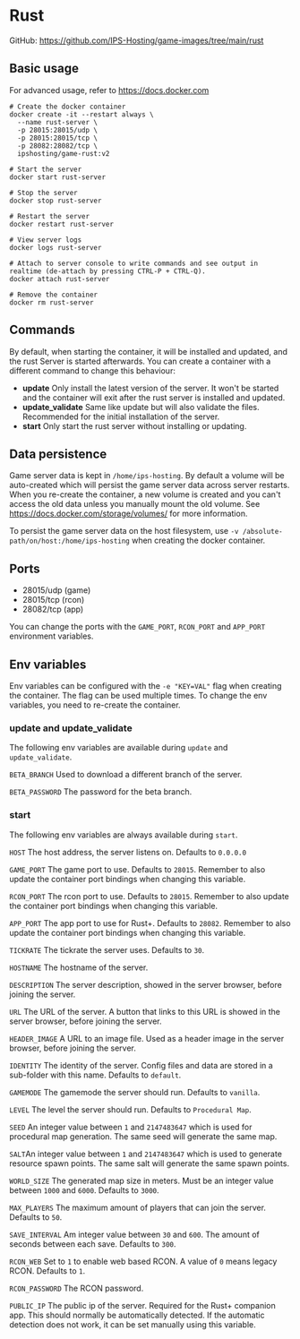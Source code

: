 # Rust

GitHub: https://github.com/IPS-Hosting/game-images/tree/main/rust

## Basic usage
For advanced usage, refer to https://docs.docker.com
```shell
# Create the docker container
docker create -it --restart always \
  --name rust-server \
  -p 28015:28015/udp \
  -p 28015:28015/tcp \
  -p 28082:28082/tcp \
  ipshosting/game-rust:v2
  
# Start the server
docker start rust-server

# Stop the server
docker stop rust-server

# Restart the server
docker restart rust-server

# View server logs
docker logs rust-server

# Attach to server console to write commands and see output in realtime (de-attach by pressing CTRL-P + CTRL-Q).
docker attach rust-server

# Remove the container
docker rm rust-server
```

## Commands
By default, when starting the container, it will be installed and updated, and the rust Server is started afterwards.
You can create a container with a different command to change this behaviour:
* **update** Only install the latest version of the server. It won't be started and the container will exit after the rust server is installed and updated.
* **update_validate** Same like update but will also validate the files. Recommended for the initial installation of the server.
* **start** Only start the rust server without installing or updating.

## Data persistence
Game server data is kept in `/home/ips-hosting`.
By default a volume will be auto-created which will persist the game server data across server restarts.
When you re-create the container, a new volume is created and you can't access the old data unless you manually mount the old volume.
See https://docs.docker.com/storage/volumes/ for more information.

To persist the game server data on the host filesystem, use `-v /absolute-path/on/host:/home/ips-hosting` when creating the docker container.

## Ports
* 28015/udp (game)
* 28015/tcp (rcon)
* 28082/tcp (app)

You can change the ports with the `GAME_PORT`, `RCON_PORT` and `APP_PORT` environment variables.

## Env variables
Env variables can be configured with the `-e "KEY=VAL"` flag when creating the container. The flag can be used multiple times.
To change the env variables, you need to re-create the container.

### update and update_validate
The following env variables are available during `update` and `update_validate`.

`BETA_BRANCH` Used to download a different branch of the server.

`BETA_PASSWORD` The password for the beta branch.


### start
The following env variables are always available during `start`.

`HOST` The host address, the server listens on. Defaults to `0.0.0.0`

`GAME_PORT` The game port to use. Defaults to `28015`. Remember to also update the container port bindings when changing this variable.

`RCON_PORT` The rcon port to use. Defaults to `28015`. Remember to also update the container port bindings when changing this variable.

`APP_PORT` The app port to use for Rust+. Defaults to `28082`. Remember to also update the container port bindings when changing this variable.

`TICKRATE` The tickrate the server uses. Defaults to `30`.

`HOSTNAME` The hostname of the server.

`DESCRIPTION` The server description, showed in the server browser, before joining the server.

`URL` The URL of the server. A button that links to this URL is showed in the server browser, before joining the server.

`HEADER_IMAGE` A URL to an image file. Used as a header image in the server browser, before joining the server.

`IDENTITY` The identity of the server. Config files and data are stored in a sub-folder with this name. Defaults to `default`.

`GAMEMODE` The gamemode the server should run. Defaults to `vanilla`.

`LEVEL` The level the server should run. Defaults to `Procedural Map`.

`SEED` An integer value between `1` and `2147483647` which is used for procedural map generation. The same seed will generate the same map.

`SALT`An integer value between `1` and `2147483647` which is used to generate resource spawn points. The same salt will generate the same spawn points.

`WORLD_SIZE` The generated map size in meters. Must be an integer value between `1000` and `6000`. Defaults to `3000`.

`MAX_PLAYERS` The maximum amount of players that can join the server. Defaults to `50`.

`SAVE_INTERVAL` Am integer value between `30` and `600`. The amount of seconds between each save. Defaults to `300`.

`RCON_WEB` Set to `1` to enable web based RCON. A value of `0` means legacy RCON. Defaults to `1`.

`RCON_PASSWORD` The RCON password.

`PUBLIC_IP` The public ip of the server. Required for the Rust+ companion app. This should normally be automatically detected. If the automatic detection does not work, it can be set manually using this variable.
